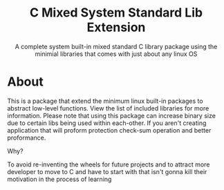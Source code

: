 <div align="center">
 <h1>C Mixed System Standard Lib Extension</h1>
 <p>A complete system built-in mixed standard C library package using the minimial libraries that comes with just about any linux OS</p>
</div>

# About

This is a package that extend the minimum linux built-in packages to abstract low-level functions. View the list of included libraries for more information.
Please note that using this package can increase binary size due to certain libs being used within each-other. If you aren't creating application that will proform protection check-sum operation and better proformance.

Why?

To avoid re-inventing the wheels for future projects and to attract more developer to move to C and have to start with that isn't gonna kill their motivation in the process of learning
